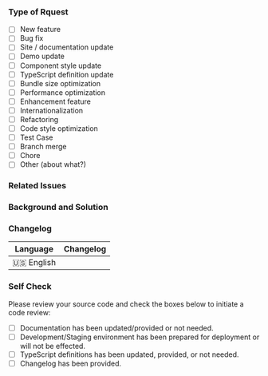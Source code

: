 <!--
Thank you for contributing to this project.

Pull requests must be approved before being merged so please makes sure you've filled out the form below before submitting or it runs the risk of going stale. It is not the responsibility of the development team to review your request unless all sections are completed in full.

Please refer to [examma-ray/contributing.md](https://github.com/jamesjuett/examma-ray/blob/main/contributing.md) for more details on how to properly contribute to this repository.
-->

<!--
[हिंदी टेम्पलेट / Hindi template](https://github.com/jamesjuett/examma-ray/blob/main/.github/PULL_REQUEST_TEMPLATE/pull_request_template_hi-IN.md)]
-->

### Type of Rquest

- [ ] New feature
- [ ] Bug fix
- [ ] Site / documentation update
- [ ] Demo update
- [ ] Component style update
- [ ] TypeScript definition update
- [ ] Bundle size optimization
- [ ] Performance optimization
- [ ] Enhancement feature
- [ ] Internationalization
- [ ] Refactoring
- [ ] Code style optimization
- [ ] Test Case
- [ ] Branch merge
- [ ] Chore
- [ ] Other (about what?)

### Related Issues

<!--
1. State the source of your request. Typically this can be accomplished by simply providing an issue link. All issues can be found at: https://github.com/jamesjuett/examma-ray/issues
-->

### Background and Solution

<!--
1. Describe the problem and it's background.
2. Screenshots if includes UI/interactive modification.
3. State how you fixed the problem.
-->

### Changelog

<!--
Describe changes from user perspective and list all potential break changes or other risks.
--->

| Language   | Changelog |
| ---------- | --------- |
| 🇺🇸 English |           |

<!--
| 🇮🇳 Hindi |           |
--->

### Self Check

Please review your source code and check the boxes below to initiate a code review:

- [ ] Documentation has been updated/provided or not needed.
- [ ] Development/Staging environment has been prepared for deployment or will not be effected.
- [ ] TypeScript definitions has been updated, provided, or not needed.
- [ ] Changelog has been provided.
